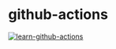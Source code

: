 # github-actions

[![learn-github-actions](https://github.com/darias/github-actions/actions/workflows/learn-github-actions.yml/badge.svg)](https://github.com/darias/github-actions/actions/workflows/learn-github-actions.yml)
